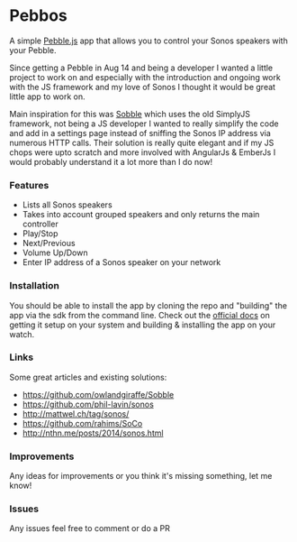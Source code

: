 Pebbos
======

A simple [Pebble.js](http://pebble.github.io/pebblejs) app that allows you to control your Sonos speakers with your Pebble.

Since getting a Pebble in Aug 14 and being a developer I wanted a little project to work on and especially with the introduction and ongoing work with the JS framework and my love of Sonos I thought it would be great little app to work on.

Main inspiration for this was [Sobble](https://github.com/owlandgiraffe/Sobble) which uses the old SimplyJS framework, not being a JS developer I wanted to really simplify the code and add in a settings page instead of sniffing the Sonos IP address via numerous HTTP calls. Their solution is really quite elegant and if my JS chops were upto scratch and more involved with AngularJs & EmberJs I would probably understand it a lot more than I do now!

### Features

- Lists all Sonos speakers
- Takes into account grouped speakers and only returns the main controller
- Play/Stop
- Next/Previous
- Volume Up/Down
- Enter IP address of a Sonos speaker on your network

### Installation

You should be able to install the app by cloning the repo and "building" the app via the sdk from the command line. Check out the [official docs](https://developer.getpebble.com/2/additional/pebble-tool/) on getting it setup on your system and building & installing the app on your watch.

### Links

Some great articles and existing solutions:

- https://github.com/owlandgiraffe/Sobble
- https://github.com/phil-lavin/sonos
- http://mattwel.ch/tag/sonos/
- https://github.com/rahims/SoCo
- http://nthn.me/posts/2014/sonos.html

### Improvements

Any ideas for improvements or you think it's missing something, let me know!

### Issues

Any issues feel free to comment or do a PR